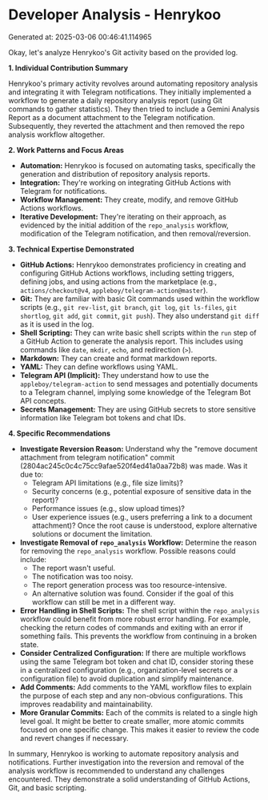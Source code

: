 # Developer Analysis - Henrykoo
Generated at: 2025-03-06 00:46:41.114965

Okay, let's analyze Henrykoo's Git activity based on the provided log.

**1. Individual Contribution Summary**

Henrykoo's primary activity revolves around automating repository analysis and integrating it with Telegram notifications.  They initially implemented a workflow to generate a daily repository analysis report (using Git commands to gather statistics).  They then tried to include a Gemini Analysis Report as a document attachment to the Telegram notification. Subsequently, they reverted the attachment and then removed the repo analysis workflow altogether.

**2. Work Patterns and Focus Areas**

*   **Automation:** Henrykoo is focused on automating tasks, specifically the generation and distribution of repository analysis reports.
*   **Integration:** They're working on integrating GitHub Actions with Telegram for notifications.
*   **Workflow Management:** They create, modify, and remove GitHub Actions workflows.
*   **Iterative Development:** They're iterating on their approach, as evidenced by the initial addition of the `repo_analysis` workflow, modification of the Telegram notification, and then removal/reversion.

**3. Technical Expertise Demonstrated**

*   **GitHub Actions:** Henrykoo demonstrates proficiency in creating and configuring GitHub Actions workflows, including setting triggers, defining jobs, and using actions from the marketplace (e.g., `actions/checkout@v4`, `appleboy/telegram-action@master`).
*   **Git:** They are familiar with basic Git commands used within the workflow scripts (e.g., `git rev-list`, `git branch`, `git log`, `git ls-files`, `git shortlog`, `git add`, `git commit`, `git push`). They also understand `git diff` as it is used in the log.
*   **Shell Scripting:** They can write basic shell scripts within the `run` step of a GitHub Action to generate the analysis report. This includes using commands like `date`, `mkdir`, `echo`, and redirection (`>`).
*   **Markdown:** They can create and format markdown reports.
*   **YAML:** They can define workflows using YAML.
*   **Telegram API (Implicit):** They understand how to use the `appleboy/telegram-action` to send messages and potentially documents to a Telegram channel, implying some knowledge of the Telegram Bot API concepts.
*   **Secrets Management:**  They are using GitHub secrets to store sensitive information like Telegram bot tokens and chat IDs.

**4. Specific Recommendations**

*   **Investigate Reversion Reason:** Understand why the "remove document attachment from telegram notification" commit (2804ac245c0c4c75cc9afae520f4ed41a0aa72b8) was made.  Was it due to:
    *   Telegram API limitations (e.g., file size limits)?
    *   Security concerns (e.g., potential exposure of sensitive data in the report)?
    *   Performance issues (e.g., slow upload times)?
    *   User experience issues (e.g., users preferring a link to a document attachment)?
    Once the root cause is understood, explore alternative solutions or document the limitation.
*   **Investigate Removal of `repo_analysis` Workflow:** Determine the reason for removing the `repo_analysis` workflow.  Possible reasons could include:
    *   The report wasn't useful.
    *   The notification was too noisy.
    *   The report generation process was too resource-intensive.
    *   An alternative solution was found.
    Consider if the goal of this workflow can still be met in a different way.
*   **Error Handling in Shell Scripts:**  The shell script within the `repo_analysis` workflow could benefit from more robust error handling. For example, checking the return codes of commands and exiting with an error if something fails.  This prevents the workflow from continuing in a broken state.
*   **Consider Centralized Configuration:**  If there are multiple workflows using the same Telegram bot token and chat ID, consider storing these in a centralized configuration (e.g., organization-level secrets or a configuration file) to avoid duplication and simplify maintenance.
*   **Add Comments:**  Add comments to the YAML workflow files to explain the purpose of each step and any non-obvious configurations. This improves readability and maintainability.
*   **More Granular Commits:** Each of the commits is related to a single high level goal.  It might be better to create smaller, more atomic commits focused on one specific change.  This makes it easier to review the code and revert changes if necessary.

In summary, Henrykoo is working to automate repository analysis and notifications. Further investigation into the reversion and removal of the analysis workflow is recommended to understand any challenges encountered. They demonstrate a solid understanding of GitHub Actions, Git, and basic scripting.
